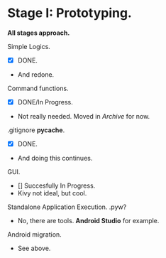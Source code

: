 # Stage I: Prototyping. 
**All stages approach.**

Simple Logics. 
- [x] DONE. 
- And redone.

Command functions. 
- [x] DONE/In Progress. 
- Not really needed. Moved in *Archive* for now.

.gitignore __pycache__. 
- [x] DONE. 
- And doing this continues.

GUI. 
- [] Succesfully In Progress. 
- Kivy not ideal, but cool.

Standalone Application Execution. .pyw? 
- No, there are tools. **Android Studio** for example.

Android migration. 
- See above.